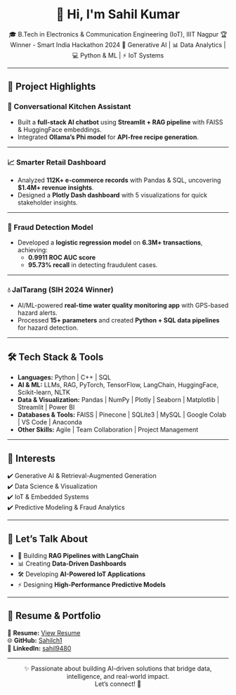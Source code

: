 <h1 align="center">👋 Hi, I'm Sahil Kumar</h1>

<p align="center">
🎓 B.Tech in Electronics & Communication Engineering (IoT), IIIT Nagpur  
🏆 Winner - Smart India Hackathon 2024  
🤖 Generative AI | 📊 Data Analytics | 💻 Python & ML | ⚡ IoT Systems  
</p>

---

## 🚀 Project Highlights  

### 🍳 Conversational Kitchen Assistant  
- Built a **full-stack AI chatbot** using **Streamlit + RAG pipeline** with FAISS & HuggingFace embeddings.  
- Integrated **Ollama’s Phi model** for **API-free recipe generation**.  

---

### 📈 Smarter Retail Dashboard  
- Analyzed **112K+ e-commerce records** with Pandas & SQL, uncovering **$1.4M+ revenue insights**.  
- Designed a **Plotly Dash dashboard** with 5 visualizations for quick stakeholder insights.  

---

### 🔐 Fraud Detection Model  
- Developed a **logistic regression model** on **6.3M+ transactions**, achieving:  
  - **0.9911 ROC AUC score**  
  - **95.73% recall** in detecting fraudulent cases.  

---

### 💧 JalTarang (SIH 2024 Winner)  
- AI/ML-powered **real-time water quality monitoring app** with GPS-based hazard alerts.  
- Processed **15+ parameters** and created **Python + SQL data pipelines** for hazard detection.  

---

## 🛠️ Tech Stack & Tools  

- **Languages:** Python | C++ | SQL  
- **AI & ML:** LLMs, RAG, PyTorch, TensorFlow, LangChain, HuggingFace, Scikit-learn, NLTK  
- **Data & Visualization:** Pandas | NumPy | Plotly | Seaborn | Matplotlib | Streamlit | Power BI  
- **Databases & Tools:** FAISS | Pinecone | SQLite3 | MySQL | Google Colab | VS Code | Anaconda  
- **Other Skills:** Agile | Team Collaboration | Project Management  

---

## 🎯 Interests  

✔️ Generative AI & Retrieval-Augmented Generation  
✔️ Data Science & Visualization  
✔️ IoT & Embedded Systems  
✔️ Predictive Modeling & Fraud Analytics  

---

## 💬 Let’s Talk About  

- 🤖 Building **RAG Pipelines with LangChain**  
- 📊 Creating **Data-Driven Dashboards**  
- 🛠️ Developing **AI-Powered IoT Applications**  
- ⚡ Designing **High-Performance Predictive Models**  

---

## 📂 Resume & Portfolio  

📄 **Resume:** [View Resume](https://drive.google.com/file/d/1lGZSB12HsrjWVyATasAV-vGqu_L-xWm3/view?usp=sharing)  
🌐 **GitHub:** [Sahilch1](https://github.com/Sahilch1)  
🔗 **LinkedIn:** [sahil9480](https://www.linkedin.com/in/sahil9480/)  

---

<p align="center">
✨ Passionate about building AI-driven solutions that bridge data, intelligence, and real-world impact.  
<br>Let’s connect! 🤝
</p>
